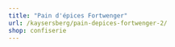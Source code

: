 ```yaml
---
title: "Pain d'épices Fortwenger"
url: /kaysersberg/pain-depices-fortwenger-2/
shop: confiserie
---
```

